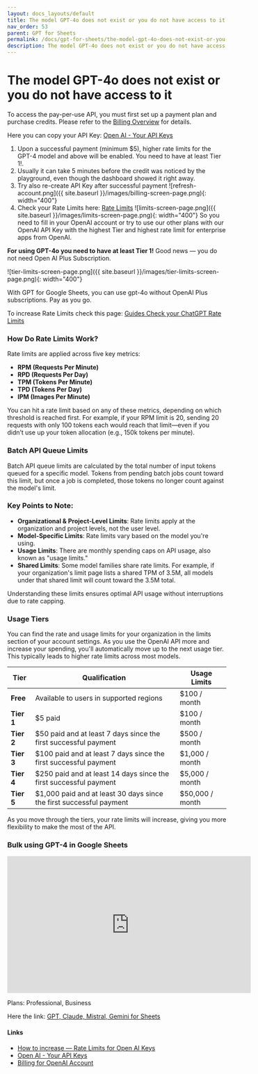 ```yaml
---
layout: docs_layouts/default
title: The model GPT-4o does not exist or you do not have access to it
nav_order: 53
parent: GPT for Sheets
permalink: /docs/gpt-for-sheets/the-model-gpt-4o-does-not-exist-or-you-do-not-have-access-to-it
description: The model GPT-4o does not exist or you do not have access to it
---
```


# The model GPT-4o does not exist or you do not have access to it


To access the pay-per-use API, you must first set up a payment plan and purchase credits. Please refer to the [Billing Overview](https://platform.openai.com/settings/organization/billing/overview) for details.

Here you can copy your API Key: <a href="https://platform.openai.com/api-keys" rel="nofollow" target="_blank">Open AI - Your API Keys</a>

1. Upon a successful payment (minimum $5), higher rate limits for the GPT-4 model and above will be enabled. You need to have at least Tier 1!.
2. Usually it can take 5 minutes before the credit was noticed by the playground, even though the dashboard showed it right away.
3. Try also re-create API Key after successful payment
   ![refresh-account.png]({{ site.baseurl }}/images/billing-screen-page.png){: width="400"}
4. Check your Rate Limits here: <a rel="nofollow" target="_blank" href="https://platform.openai.com/settings/organization/limits"> Rate Limits</a>
   ![limits-screen-page.png]({{ site.baseurl }}/images/limits-screen-page.png){: width="400"}
So you need to fill in your OpenAI account or try to use our other plans with our OpenAI API Key with the highest Tier and highest rate limit for enterprise apps from OpenAI.

**For using GPT-4o you need to have at least Tier 1!**
Good news — you do not need Open AI Plus Subscription.

![tier-limits-screen-page.png]({{ site.baseurl }}/images/tier-limits-screen-page.png){: width="400"}

With GPT for Google Sheets, you can use gpt-4o without OpenAI Plus subscriptions. Pay as you go.

To increase Rate Limits check this page: <a href="https://platform.openai.com/docs/guides/rate-limits" rel="nofollow" target="_blank">Guides Check your ChatGPT Rate Limits</a>

### How Do Rate Limits Work?

Rate limits are applied across five key metrics:

- **RPM (Requests Per Minute)**
- **RPD (Requests Per Day)**
- **TPM (Tokens Per Minute)**
- **TPD (Tokens Per Day)**
- **IPM (Images Per Minute)**

You can hit a rate limit based on any of these metrics, depending on which threshold is reached first. For example, if your RPM limit is 20, sending 20 requests with only 100 tokens each would reach that limit—even if you didn’t use up your token allocation (e.g., 150k tokens per minute).

### Batch API Queue Limits

Batch API queue limits are calculated by the total number of input tokens queued for a specific model. Tokens from pending batch jobs count toward this limit, but once a job is completed, those tokens no longer count against the model's limit.

### Key Points to Note:

- **Organizational & Project-Level Limits**: Rate limits apply at the organization and project levels, not the user level.
- **Model-Specific Limits**: Rate limits vary based on the model you're using.
- **Usage Limits**: There are monthly spending caps on API usage, also known as "usage limits."
- **Shared Limits**: Some model families share rate limits. For example, if your organization's limit page lists a shared TPM of 3.5M, all models under that shared limit will count toward the 3.5M total.

Understanding these limits ensures optimal API usage without interruptions due to rate capping.

### Usage Tiers

You can find the rate and usage limits for your organization in the limits section of your account settings. As you use the OpenAI API more and increase your spending, you'll automatically move up to the next usage tier. This typically leads to higher rate limits across most models.

| **Tier**   | **Qualification**                                                   | **Usage Limits** |
|------------|---------------------------------------------------------------------|------------------|
| **Free**   | Available to users in supported regions                             | $100 / month     |
| **Tier 1** | $5 paid                                                             | $100 / month     |
| **Tier 2** | $50 paid and at least 7 days since the first successful payment     | $500 / month     |
| **Tier 3** | $100 paid and at least 7 days since the first successful payment    | $1,000 / month   |
| **Tier 4** | $250 paid and at least 14 days since the first successful payment   | $5,000 / month   |
| **Tier 5** | $1,000 paid and at least 30 days since the first successful payment | $50,000 / month  |

As you move through the tiers, your rate limits will increase, giving you more flexibility to make the most of the API.


### Bulk using GPT-4 in Google Sheets
<iframe width="560" height="315" src="https://www.youtube.com/embed/V4IRVKBHJy4?si=3qoBVoXAddHTg7qR" title="How to use GPT for Sheets" frameborder="0" allow="accelerometer; autoplay; clipboard-write; encrypted-media; gyroscope; picture-in-picture; web-share" allowfullscreen></iframe>

Plans: Professional, Business

Here the link: [GPT, Claude, Mistral, Gemini for Sheets](https://docgpt.ai/gpt-for-sheets/)


#### Links
- <a href="https://platform.openai.com/docs/guides/rate-limits?context=tier-free" rel="nofollow" target="_blank">How to increase — Rate Limits for Open AI Keys </a>
- <a href="https://platform.openai.com/api-keys" rel="nofollow" target="_blank">Open AI - Your API Keys</a>
- <a href="https://platform.openai.com/account/billing/overview" rel="nofollow" target="_blank">Billing for OpenAI Account</a>
